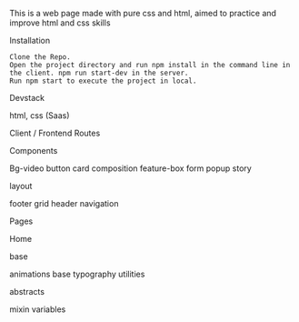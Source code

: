 This is a web page made with pure css and html, aimed to practice and improve html and css skills


Installation

    Clone the Repo.
    Open the project directory and run npm install in the command line in the client. npm run start-dev in the server.
    Run npm start to execute the project in local.

Devstack

html, css (Saas)



Client / Frontend
Routes

Components

Bg-video
button
card
composition
feature-box
form
popup
story

layout

footer
grid
header
navigation

Pages

Home

base

animations
base
typography
utilities

abstracts

mixin
variables
